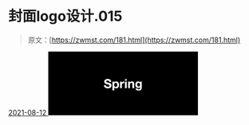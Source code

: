 <!--yml
category: 未分类
date: 0001-01-01 00:00:00
-->

# 封面logo设计.015

> 原文：[https://zwmst.com/181.html](https://zwmst.com/181.html)

   [ <time datetime="2021-08-12T09:32:49+08:00"> 2021-08-12 </time> ](https://zwmst.com/%e5%b0%81%e9%9d%a2logo%e8%ae%be%e8%ae%a1-015-2)  [![](img/fdf1b9f7d9c925c8f49b0780f4f1dffd.png)](https://zwmst.com/wp-content/uploads/2021/08/1628731969-3fb4ac4f0c7fbe4.jpeg)